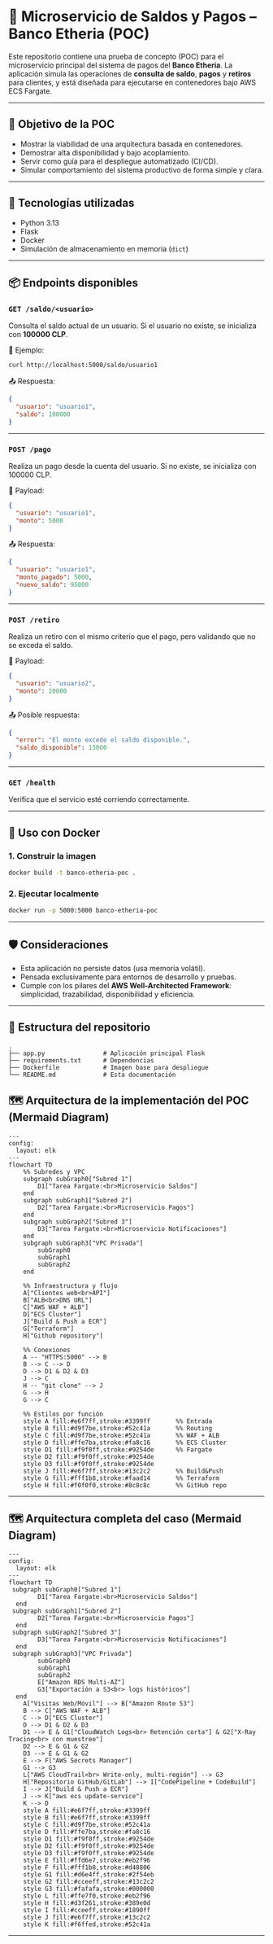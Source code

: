 # 🏦 Microservicio de Saldos y Pagos – Banco Etheria (POC)

Este repositorio contiene una prueba de concepto (POC) para el microservicio principal del sistema de pagos del **Banco Etheria**. La aplicación simula las operaciones de **consulta de saldo**, **pagos** y **retiros** para clientes, y está diseñada para ejecutarse en contenedores bajo AWS ECS Fargate.

---

## 🚀 Objetivo de la POC

- Mostrar la viabilidad de una arquitectura basada en contenedores.
- Demostrar alta disponibilidad y bajo acoplamiento.
- Servir como guía para el despliegue automatizado (CI/CD).
- Simular comportamiento del sistema productivo de forma simple y clara.

---

## 🧱 Tecnologías utilizadas

- Python 3.13
- Flask
- Docker
- Simulación de almacenamiento en memoria (`dict`)

---

## 📦 Endpoints disponibles

### `GET /saldo/<usuario>`
Consulta el saldo actual de un usuario. Si el usuario no existe, se inicializa con **100000 CLP**.

📌 Ejemplo:
```bash
curl http://localhost:5000/saldo/usuario1
```

📤 Respuesta:
```json
{
  "usuario": "usuario1",
  "saldo": 100000
}
```

---

### `POST /pago`
Realiza un pago desde la cuenta del usuario. Si no existe, se inicializa con 100000 CLP.

📌 Payload:
```json
{
  "usuario": "usuario1",
  "monto": 5000
}
```

📤 Respuesta:
```json
{
  "usuario": "usuario1",
  "monto_pagado": 5000,
  "nuevo_saldo": 95000
}
```

---

### `POST /retiro`
Realiza un retiro con el mismo criterio que el pago, pero validando que no se exceda el saldo.

📌 Payload:
```json
{
  "usuario": "usuario2",
  "monto": 20000
}
```

📤 Posible respuesta:
```json
{
  "error": "El monto excede el saldo disponible.",
  "saldo_disponible": 15000
}
```

---

### `GET /health`
Verifica que el servicio esté corriendo correctamente.

---

## 🐳 Uso con Docker

### 1. Construir la imagen

```bash
docker build -t banco-etheria-poc .
```

### 2. Ejecutar localmente

```bash
docker run -p 5000:5000 banco-etheria-poc
```

---

## 🛡️ Consideraciones

- Esta aplicación no persiste datos (usa memoria volátil).
- Pensada exclusivamente para entornos de desarrollo y pruebas.
- Cumple con los pilares del **AWS Well-Architected Framework**: simplicidad, trazabilidad, disponibilidad y eficiencia.

---

## 📁 Estructura del repositorio

```
.
├── app.py                # Aplicación principal Flask
├── requirements.txt      # Dependencias
├── Dockerfile            # Imagen base para despliegue
└── README.md             # Esta documentación
```

## 🗺️ Arquitectura de la implementación del POC (Mermaid Diagram)
```mermaid
---
config:
  layout: elk
---
flowchart TD
    %% Subredes y VPC
    subgraph subGraph0["Subred 1"]
        D1["Tarea Fargate:<br>Microservicio Saldos"]
    end
    subgraph subGraph1["Subred 2"]
        D2["Tarea Fargate:<br>Microservicio Pagos"]
    end
    subgraph subGraph2["Subred 3"]
        D3["Tarea Fargate:<br>Microservicio Notificaciones"]
    end
    subgraph subGraph3["VPC Privada"]
        subGraph0
        subGraph1
        subGraph2
    end

    %% Infraestructura y flujo
    A["Clientes web<br>API"]
    B["ALB<br>DNS URL"]
    C["AWS WAF + ALB"]
    D["ECS Cluster"]
    J["Build & Push a ECR"]
    G["Terraform"]
    H["Github repository"]

    %% Conexiones
    A -- "HTTPS:5000" --> B
    B --> C --> D
    D --> D1 & D2 & D3
    J --> C
    H -- "git clone" --> J
    G --> H
    G --> C

    %% Estilos por función
    style A fill:#e6f7ff,stroke:#3399ff       %% Entrada
    style B fill:#d9f7be,stroke:#52c41a       %% Routing
    style C fill:#d9f7be,stroke:#52c41a       %% WAF + ALB
    style D fill:#ffe7ba,stroke:#fa8c16       %% ECS Cluster
    style D1 fill:#f9f0ff,stroke:#9254de      %% Fargate
    style D2 fill:#f9f0ff,stroke:#9254de
    style D3 fill:#f9f0ff,stroke:#9254de
    style J fill:#e6f7ff,stroke:#13c2c2       %% Build&Push
    style G fill:#fff1b8,stroke:#faad14       %% Terraform
    style H fill:#f0f0f0,stroke:#8c8c8c       %% GitHub repo
```


---

## 🗺️ Arquitectura completa del caso (Mermaid Diagram)

```mermaid
---
config:
  layout: elk
---
flowchart TD
 subgraph subGraph0["Subred 1"]
        D1["Tarea Fargate:<br>Microservicio Saldos"]
  end
 subgraph subGraph1["Subred 2"]
        D2["Tarea Fargate:<br>Microservicio Pagos"]
  end
 subgraph subGraph2["Subred 3"]
        D3["Tarea Fargate:<br>Microservicio Notificaciones"]
  end
 subgraph subGraph3["VPC Privada"]
        subGraph0
        subGraph1
        subGraph2
        E["Amazon RDS Multi-AZ"]
        G3["Exportación a S3<br> logs históricos"]
  end
    A["Visitas Web/Móvil"] --> B["Amazon Route 53"]
    B --> C["AWS WAF + ALB"]
    C --> D["ECS Cluster"]
    D --> D1 & D2 & D3
    D1 --> E & G1["CloudWatch Logs<br> Retención corta"] & G2["X-Ray Tracing<br> con muestreo"]
    D2 --> E & G1 & G2
    D3 --> E & G1 & G2
    E --> F["AWS Secrets Manager"]
    G1 --> G3
    L["AWS CloudTrail<br> Write-only, multi-región"] --> G3
    H["Repositorio GitHub/GitLab"] --> I["CodePipeline + CodeBuild"]
    I --> J["Build & Push a ECR"]
    J --> K["aws ecs update-service"]
    K --> D
    style A fill:#e6f7ff,stroke:#3399ff
    style B fill:#e6f7ff,stroke:#3399ff
    style C fill:#d9f7be,stroke:#52c41a
    style D fill:#ffe7ba,stroke:#fa8c16
    style D1 fill:#f9f0ff,stroke:#9254de
    style D2 fill:#f9f0ff,stroke:#9254de
    style D3 fill:#f9f0ff,stroke:#9254de
    style E fill:#ffd6e7,stroke:#eb2f96
    style F fill:#fff1b8,stroke:#d48806
    style G1 fill:#d6e4ff,stroke:#2f54eb
    style G2 fill:#cceeff,stroke:#13c2c2
    style G3 fill:#fafafa,stroke:#000000
    style L fill:#ffe7f0,stroke:#eb2f96
    style H fill:#d3f261,stroke:#389e0d
    style I fill:#cceeff,stroke:#1890ff
    style J fill:#e6f7ff,stroke:#13c2c2
    style K fill:#f6ffed,stroke:#52c41a
```

---
